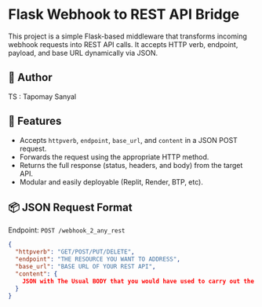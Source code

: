 # Flask Webhook to REST API Bridge

This project is a simple Flask-based middleware that transforms incoming webhook requests into REST API calls. It accepts HTTP verb, endpoint, payload, and base URL dynamically via JSON.
## 🙌 Author
 TS : Tapomay Sanyal
## 🔧 Features

- Accepts `httpverb`, `endpoint`, `base_url`, and `content` in a JSON POST request.
- Forwards the request using the appropriate HTTP method.
- Returns the full response (status, headers, and body) from the target API.
- Modular and easily deployable (Replit, Render, BTP, etc).

## 📦 JSON Request Format

Endpoint: `POST /webhook_2_any_rest`

```json
{
  "httpverb": "GET/POST/PUT/DELETE", 
  "endpoint": "THE RESOURCE YOU WANT TO ADDRESS",
  "base_url": "BASE URL OF YOUR REST API",
  "content": {
    JSON with The Usual BODY that you would have used to carry out the respective REST activity!
  }
}
